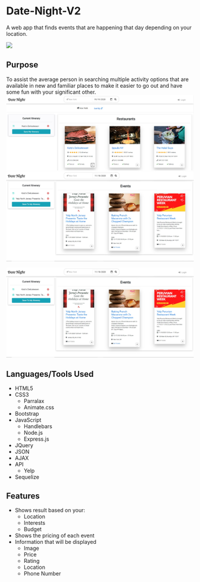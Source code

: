 # Date-Night-V2

A web app that finds events that are happening that day depending on your location.

![](public/images/homepage.PNG)

## Purpose

To assist the average person in searching multiple activity options that are available in new and familiar places to make it easier to go out and have some fun with your significant other.
![](public/images/results.jpg)
![](public/images/event-results.jpg)

![](public/images/event-results.jpg)

## Languages/Tools Used

- HTML5
- CSS3
  - Parralax
  - Animate.css
- Bootstrap
- JavaScript
  - Handlebars
  - Node.js
  - Express.js
- JQuery
- JSON
- AJAX
- API
  - Yelp
- Sequelize

## Features

- Shows result based on your:
  - Location
  - Interests
  - Budget
- Shows the pricing of each event
- Information that will be displayed
  - Image
  - Price
  - Rating
  - Location
  - Phone Number
